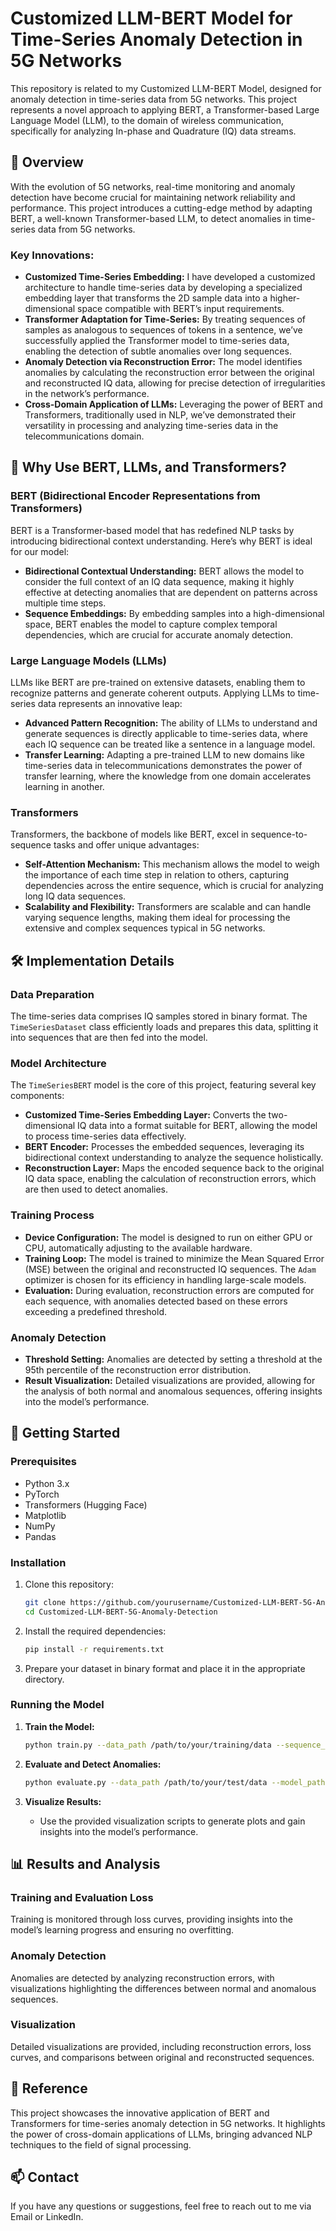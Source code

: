 # Customized LLM-BERT Model for Time-Series Anomaly Detection in 5G Networks

This repository is related to my Customized LLM-BERT Model, designed for anomaly detection in time-series data from 5G networks. This project represents a novel approach to applying BERT, a Transformer-based Large Language Model (LLM), to the domain of wireless communication, specifically for analyzing In-phase and Quadrature (IQ) data streams.

## 📜 Overview

With the evolution of 5G networks, real-time monitoring and anomaly detection have become crucial for maintaining network reliability and performance. This project introduces a cutting-edge method by adapting BERT, a well-known Transformer-based LLM, to detect anomalies in time-series data from 5G networks.

### Key Innovations:
- **Customized Time-Series Embedding:** I have developed a customized architecture to handle time-series data by developing a specialized embedding layer that transforms the 2D sample data into a higher-dimensional space compatible with BERT’s input requirements.
- **Transformer Adaptation for Time-Series:** By treating sequences of samples as analogous to sequences of tokens in a sentence, we’ve successfully applied the Transformer model to time-series data, enabling the detection of subtle anomalies over long sequences.
- **Anomaly Detection via Reconstruction Error:** The model identifies anomalies by calculating the reconstruction error between the original and reconstructed IQ data, allowing for precise detection of irregularities in the network’s performance.
- **Cross-Domain Application of LLMs:** Leveraging the power of BERT and Transformers, traditionally used in NLP, we’ve demonstrated their versatility in processing and analyzing time-series data in the telecommunications domain.

## 🧠 Why Use BERT, LLMs, and Transformers?

### BERT (Bidirectional Encoder Representations from Transformers)

BERT is a Transformer-based model that has redefined NLP tasks by introducing bidirectional context understanding. Here’s why BERT is ideal for our model:

- **Bidirectional Contextual Understanding:** BERT allows the model to consider the full context of an IQ data sequence, making it highly effective at detecting anomalies that are dependent on patterns across multiple time steps.
- **Sequence Embeddings:** By embedding samples into a high-dimensional space, BERT enables the model to capture complex temporal dependencies, which are crucial for accurate anomaly detection.

### Large Language Models (LLMs)

LLMs like BERT are pre-trained on extensive datasets, enabling them to recognize patterns and generate coherent outputs. Applying LLMs to time-series data represents an innovative leap:

- **Advanced Pattern Recognition:** The ability of LLMs to understand and generate sequences is directly applicable to time-series data, where each IQ sequence can be treated like a sentence in a language model.
- **Transfer Learning:** Adapting a pre-trained LLM to new domains like time-series data in telecommunications demonstrates the power of transfer learning, where the knowledge from one domain accelerates learning in another.

### Transformers

Transformers, the backbone of models like BERT, excel in sequence-to-sequence tasks and offer unique advantages:

- **Self-Attention Mechanism:** This mechanism allows the model to weigh the importance of each time step in relation to others, capturing dependencies across the entire sequence, which is crucial for analyzing long IQ data sequences.
- **Scalability and Flexibility:** Transformers are scalable and can handle varying sequence lengths, making them ideal for processing the extensive and complex sequences typical in 5G networks.

## 🛠️ Implementation Details

### Data Preparation

The time-series data comprises IQ samples stored in binary format. The `TimeSeriesDataset` class efficiently loads and prepares this data, splitting it into sequences that are then fed into the model.

### Model Architecture

The `TimeSeriesBERT` model is the core of this project, featuring several key components:

- **Customized Time-Series Embedding Layer:** Converts the two-dimensional IQ data into a format suitable for BERT, allowing the model to process time-series data effectively.
- **BERT Encoder:** Processes the embedded sequences, leveraging its bidirectional context understanding to analyze the sequence holistically.
- **Reconstruction Layer:** Maps the encoded sequence back to the original IQ data space, enabling the calculation of reconstruction errors, which are then used to detect anomalies.

### Training Process

- **Device Configuration:** The model is designed to run on either GPU or CPU, automatically adjusting to the available hardware.
- **Training Loop:** The model is trained to minimize the Mean Squared Error (MSE) between the original and reconstructed IQ sequences. The `Adam` optimizer is chosen for its efficiency in handling large-scale models.
- **Evaluation:** During evaluation, reconstruction errors are computed for each sequence, with anomalies detected based on these errors exceeding a predefined threshold.

### Anomaly Detection

- **Threshold Setting:** Anomalies are detected by setting a threshold at the 95th percentile of the reconstruction error distribution.
- **Result Visualization:** Detailed visualizations are provided, allowing for the analysis of both normal and anomalous sequences, offering insights into the model’s performance.

## 🚀 Getting Started

### Prerequisites

- Python 3.x
- PyTorch
- Transformers (Hugging Face)
- Matplotlib
- NumPy
- Pandas

### Installation

1. Clone this repository:
    ```bash
    git clone https://github.com/yourusername/Customized-LLM-BERT-5G-Anomaly-Detection.git
    cd Customized-LLM-BERT-5G-Anomaly-Detection
    ```

2. Install the required dependencies:
    ```bash
    pip install -r requirements.txt
    ```

3. Prepare your dataset in binary format and place it in the appropriate directory.

### Running the Model

1. **Train the Model:**
    ```bash
    python train.py --data_path /path/to/your/training/data --sequence_length 100 --batch_size 256 --epochs 20
    ```

2. **Evaluate and Detect Anomalies:**
    ```bash
    python evaluate.py --data_path /path/to/your/test/data --model_path /path/to/saved/model --threshold 0.95
    ```

3. **Visualize Results:**
    - Use the provided visualization scripts to generate plots and gain insights into the model’s performance.

## 📊 Results and Analysis

### Training and Evaluation Loss
Training is monitored through loss curves, providing insights into the model’s learning progress and ensuring no overfitting.

### Anomaly Detection
Anomalies are detected by analyzing reconstruction errors, with visualizations highlighting the differences between normal and anomalous sequences.

### Visualization
Detailed visualizations are provided, including reconstruction errors, loss curves, and comparisons between original and reconstructed sequences.

## 📝 Reference

This project showcases the innovative application of BERT and Transformers for time-series anomaly detection in 5G networks. It highlights the power of cross-domain applications of LLMs, bringing advanced NLP techniques to the field of signal processing.

## 📫 Contact

If you have any questions or suggestions, feel free to reach out to me via Email or LinkedIn.
